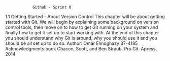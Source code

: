 				Github - Sprint 0

1.1 Getting Started - About Version Control
This chapter will be about getting started with Git. We will begin by explaining some background on version control tools, then move on to how to get Git running on your system and finally how to get it set up to start working with. At the end of this chapter you should understand why Git is around, why you should use it and you should be all set up to do so.
Author: Omar Elmoghazy 37-4185
Acknowledgments:book Chacon, Scott, and Ben Straub. Pro Git. Apress,
2014